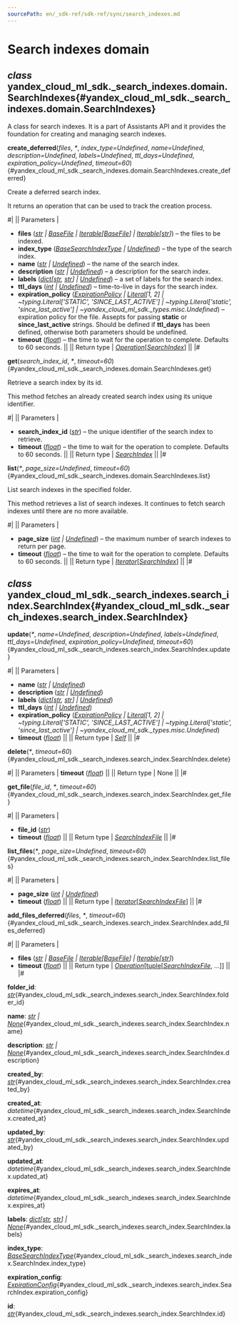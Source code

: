 ```yaml
---
sourcePath: en/_sdk-ref/sdk-ref/sync/search_indexes.md
---
```

# Search indexes domain

## *class* yandex\_cloud\_ml\_sdk.\_search\_indexes.domain.**SearchIndexes**{#yandex_cloud_ml_sdk._search_indexes.domain.SearchIndexes}

A class for search indexes. It is a part of Assistants API and it provides the foundation for creating and managing search indexes.

**create\_deferred**(*files*, *<span title="Keyword-only parameters separator (PEP 3102)">\*</span>*, *index\_type=Undefined*, *name=Undefined*, *description=Undefined*, *labels=Undefined*, *ttl\_days=Undefined*, *expiration\_policy=Undefined*, *timeout=60*){#yandex_cloud_ml_sdk._search_indexes.domain.SearchIndexes.create_deferred}

Create a deferred search index.

It returns an operation that can be used to track the creation process.

#|
|| Parameters | 

- **files** ([*str*](https://docs.python.org/3/library/stdtypes.html#str) *\|* [*BaseFile*](../internals/bases.md#yandex_cloud_ml_sdk._files.file.BaseFile) *\|* [*Iterable*](https://docs.python.org/3/library/typing.html#typing.Iterable)*[*[*BaseFile*](../internals/bases.md#yandex_cloud_ml_sdk._files.file.BaseFile)*] \|* [*Iterable*](https://docs.python.org/3/library/typing.html#typing.Iterable)*[*[*str*](https://docs.python.org/3/library/stdtypes.html#str)*]*) – the files to be indexed.
- **index\_type** ([*BaseSearchIndexType*](../types/search_indexes.md#yandex_cloud_ml_sdk._search_indexes.index_type.BaseSearchIndexType) *\|* [*Undefined*](../types/other.md#yandex_cloud_ml_sdk._types.misc.Undefined)) – the type of the search index.
- **name** ([*str*](https://docs.python.org/3/library/stdtypes.html#str) *\|* [*Undefined*](../types/other.md#yandex_cloud_ml_sdk._types.misc.Undefined)) – the name of the search index.
- **description** ([*str*](https://docs.python.org/3/library/stdtypes.html#str) *\|* [*Undefined*](../types/other.md#yandex_cloud_ml_sdk._types.misc.Undefined)) – a description for the search index.
- **labels** ([*dict*](https://docs.python.org/3/library/stdtypes.html#dict)*[*[*str*](https://docs.python.org/3/library/stdtypes.html#str)*,* [*str*](https://docs.python.org/3/library/stdtypes.html#str)*] \|* [*Undefined*](../types/other.md#yandex_cloud_ml_sdk._types.misc.Undefined)) – a set of labels for the search index.
- **ttl\_days** ([*int*](https://docs.python.org/3/library/functions.html#int) *\|* [*Undefined*](../types/other.md#yandex_cloud_ml_sdk._types.misc.Undefined)) – time-to-live in days for the search index.
- **expiration\_policy** ([*ExpirationPolicy*](../types/assistants.md#yandex_cloud_ml_sdk._types.expiration.ExpirationPolicy) *\|* [*Literal*](https://docs.python.org/3/library/typing.html#typing.Literal)*[1, 2] \| ~typing.Literal['STATIC', 'SINCE\_LAST\_ACTIVE'] \| ~typing.Literal['static', 'since\_last\_active'] \| ~yandex\_cloud\_ml\_sdk.\_types.misc.Undefined*) – expiration policy for the file. Assepts for passing **static** or **since\_last\_active** strings. Should be defined if **ttl\_days** has been defined, otherwise both parameters should be undefined.
- **timeout** ([*float*](https://docs.python.org/3/library/functions.html#float)) – the time to wait for the operation to complete. Defaults to 60 seconds. ||
|| Return type | [*Operation*](../types/operation.md#yandex_cloud_ml_sdk._types.operation.Operation)[[*SearchIndex*](#yandex_cloud_ml_sdk._search_indexes.search_index.SearchIndex)] ||
|#

**get**(*search\_index\_id*, *<span title="Keyword-only parameters separator (PEP 3102)">\*</span>*, *timeout=60*){#yandex_cloud_ml_sdk._search_indexes.domain.SearchIndexes.get}

Retrieve a search index by its id.

This method fetches an already created search index using its unique identifier.

#|
|| Parameters | 

- **search\_index\_id** ([*str*](https://docs.python.org/3/library/stdtypes.html#str)) – the unique identifier of the search index to retrieve.
- **timeout** ([*float*](https://docs.python.org/3/library/functions.html#float)) – the time to wait for the operation to complete. Defaults to 60 seconds. ||
|| Return type | [*SearchIndex*](#yandex_cloud_ml_sdk._search_indexes.search_index.SearchIndex) ||
|#

**list**(*<span title="Keyword-only parameters separator (PEP 3102)">\*</span>*, *page\_size=Undefined*, *timeout=60*){#yandex_cloud_ml_sdk._search_indexes.domain.SearchIndexes.list}

List search indexes in the specified folder.

This method retrieves a list of search indexes. It continues to fetch search indexes until there are no more available.

#|
|| Parameters | 

- **page\_size** ([*int*](https://docs.python.org/3/library/functions.html#int) *\|* [*Undefined*](../types/other.md#yandex_cloud_ml_sdk._types.misc.Undefined)) – the maximum number of search indexes to return per page.
- **timeout** ([*float*](https://docs.python.org/3/library/functions.html#float)) – the time to wait for the operation to complete. Defaults to 60 seconds. ||
|| Return type | [*Iterator*](https://docs.python.org/3/library/typing.html#typing.Iterator)[[*SearchIndex*](#yandex_cloud_ml_sdk._search_indexes.search_index.SearchIndex)] ||
|#

## *class* yandex\_cloud\_ml\_sdk.\_search\_indexes.search\_index.**SearchIndex**{#yandex_cloud_ml_sdk._search_indexes.search_index.SearchIndex}

**update**(*<span title="Keyword-only parameters separator (PEP 3102)">\*</span>*, *name=Undefined*, *description=Undefined*, *labels=Undefined*, *ttl\_days=Undefined*, *expiration\_policy=Undefined*, *timeout=60*){#yandex_cloud_ml_sdk._search_indexes.search_index.SearchIndex.update}

#|
|| Parameters | 

- **name** ([*str*](https://docs.python.org/3/library/stdtypes.html#str) *\|* [*Undefined*](../types/other.md#yandex_cloud_ml_sdk._types.misc.Undefined))
- **description** ([*str*](https://docs.python.org/3/library/stdtypes.html#str) *\|* [*Undefined*](../types/other.md#yandex_cloud_ml_sdk._types.misc.Undefined))
- **labels** ([*dict*](https://docs.python.org/3/library/stdtypes.html#dict)*[*[*str*](https://docs.python.org/3/library/stdtypes.html#str)*,* [*str*](https://docs.python.org/3/library/stdtypes.html#str)*] \|* [*Undefined*](../types/other.md#yandex_cloud_ml_sdk._types.misc.Undefined))
- **ttl\_days** ([*int*](https://docs.python.org/3/library/functions.html#int) *\|* [*Undefined*](../types/other.md#yandex_cloud_ml_sdk._types.misc.Undefined))
- **expiration\_policy** ([*ExpirationPolicy*](../types/assistants.md#yandex_cloud_ml_sdk._types.expiration.ExpirationPolicy) *\|* [*Literal*](https://docs.python.org/3/library/typing.html#typing.Literal)*[1, 2] \| ~typing.Literal['STATIC', 'SINCE\_LAST\_ACTIVE'] \| ~typing.Literal['static', 'since\_last\_active'] \| ~yandex\_cloud\_ml\_sdk.\_types.misc.Undefined*)
- **timeout** ([*float*](https://docs.python.org/3/library/functions.html#float)) ||
|| Return type | [*Self*](https://docs.python.org/3/library/typing.html#typing.Self) ||
|#

**delete**(*<span title="Keyword-only parameters separator (PEP 3102)">\*</span>*, *timeout=60*){#yandex_cloud_ml_sdk._search_indexes.search_index.SearchIndex.delete}

#|
|| Parameters | **timeout** ([*float*](https://docs.python.org/3/library/functions.html#float)) ||
|| Return type | None ||
|#

**get\_file**(*file\_id*, *<span title="Keyword-only parameters separator (PEP 3102)">\*</span>*, *timeout=60*){#yandex_cloud_ml_sdk._search_indexes.search_index.SearchIndex.get_file}

#|
|| Parameters | 

- **file\_id** ([*str*](https://docs.python.org/3/library/stdtypes.html#str))
- **timeout** ([*float*](https://docs.python.org/3/library/functions.html#float)) ||
|| Return type | [*SearchIndexFile*](../types/search_indexes.md#yandex_cloud_ml_sdk._search_indexes.file.SearchIndexFile) ||
|#

**list\_files**(*<span title="Keyword-only parameters separator (PEP 3102)">\*</span>*, *page\_size=Undefined*, *timeout=60*){#yandex_cloud_ml_sdk._search_indexes.search_index.SearchIndex.list_files}

#|
|| Parameters | 

- **page\_size** ([*int*](https://docs.python.org/3/library/functions.html#int) *\|* [*Undefined*](../types/other.md#yandex_cloud_ml_sdk._types.misc.Undefined))
- **timeout** ([*float*](https://docs.python.org/3/library/functions.html#float)) ||
|| Return type | [*Iterator*](https://docs.python.org/3/library/typing.html#typing.Iterator)[[*SearchIndexFile*](../types/search_indexes.md#yandex_cloud_ml_sdk._search_indexes.file.SearchIndexFile)] ||
|#

**add\_files\_deferred**(*files*, *<span title="Keyword-only parameters separator (PEP 3102)">\*</span>*, *timeout=60*){#yandex_cloud_ml_sdk._search_indexes.search_index.SearchIndex.add_files_deferred}

#|
|| Parameters | 

- **files** ([*str*](https://docs.python.org/3/library/stdtypes.html#str) *\|* [*BaseFile*](../internals/bases.md#yandex_cloud_ml_sdk._files.file.BaseFile) *\|* [*Iterable*](https://docs.python.org/3/library/typing.html#typing.Iterable)*[*[*BaseFile*](../internals/bases.md#yandex_cloud_ml_sdk._files.file.BaseFile)*] \|* [*Iterable*](https://docs.python.org/3/library/typing.html#typing.Iterable)*[*[*str*](https://docs.python.org/3/library/stdtypes.html#str)*]*)
- **timeout** ([*float*](https://docs.python.org/3/library/functions.html#float)) ||
|| Return type | [*Operation*](../types/operation.md#yandex_cloud_ml_sdk._types.operation.Operation)[[tuple](https://docs.python.org/3/library/stdtypes.html#tuple)[[*SearchIndexFile*](../types/search_indexes.md#yandex_cloud_ml_sdk._search_indexes.file.SearchIndexFile), …]] ||
|#

**folder\_id**\: *[str](https://docs.python.org/3/library/stdtypes.html#str)*{#yandex_cloud_ml_sdk._search_indexes.search_index.SearchIndex.folder_id}

**name**\: *[str](https://docs.python.org/3/library/stdtypes.html#str) | [None](https://docs.python.org/3/library/constants.html#None)*{#yandex_cloud_ml_sdk._search_indexes.search_index.SearchIndex.name}

**description**\: *[str](https://docs.python.org/3/library/stdtypes.html#str) | [None](https://docs.python.org/3/library/constants.html#None)*{#yandex_cloud_ml_sdk._search_indexes.search_index.SearchIndex.description}

**created\_by**\: *[str](https://docs.python.org/3/library/stdtypes.html#str)*{#yandex_cloud_ml_sdk._search_indexes.search_index.SearchIndex.created_by}

**created\_at**\: *datetime*{#yandex_cloud_ml_sdk._search_indexes.search_index.SearchIndex.created_at}

**updated\_by**\: *[str](https://docs.python.org/3/library/stdtypes.html#str)*{#yandex_cloud_ml_sdk._search_indexes.search_index.SearchIndex.updated_by}

**updated\_at**\: *datetime*{#yandex_cloud_ml_sdk._search_indexes.search_index.SearchIndex.updated_at}

**expires\_at**\: *datetime*{#yandex_cloud_ml_sdk._search_indexes.search_index.SearchIndex.expires_at}

**labels**\: *[dict](https://docs.python.org/3/library/stdtypes.html#dict)[[str](https://docs.python.org/3/library/stdtypes.html#str), [str](https://docs.python.org/3/library/stdtypes.html#str)] | [None](https://docs.python.org/3/library/constants.html#None)*{#yandex_cloud_ml_sdk._search_indexes.search_index.SearchIndex.labels}

**index\_type**\: *[BaseSearchIndexType](../types/search_indexes.md#yandex_cloud_ml_sdk._search_indexes.index_type.BaseSearchIndexType)*{#yandex_cloud_ml_sdk._search_indexes.search_index.SearchIndex.index_type}

**expiration\_config**\: *[ExpirationConfig](../types/assistants.md#yandex_cloud_ml_sdk._types.expiration.ExpirationConfig)*{#yandex_cloud_ml_sdk._search_indexes.search_index.SearchIndex.expiration_config}

**id**\: *[str](https://docs.python.org/3/library/stdtypes.html#str)*{#yandex_cloud_ml_sdk._search_indexes.search_index.SearchIndex.id}